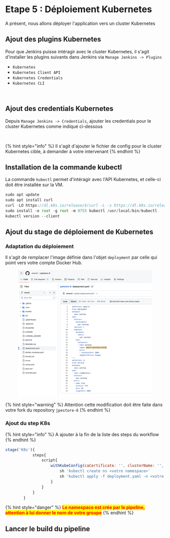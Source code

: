 # Etape 5 : Déploiement Kubernetes

A présent, nous allons déployer l'application vers un cluster Kubernetes

## **Ajout des plugins Kubernetes**

Pour que Jenkins puisse intéragir avec le cluster Kubernetes, il s'agit d'installer les plugins suivants dans Jenkins via `Manage Jenkins -> Plugins`

* `Kubernetes`&#x20;
* `Kubernetes Client API`
* `Kubernetes Credentials`
* `Kubernetes CLI`

<figure><img src="https://github.com/smontri/esgi-devsecops/raw/main/images/kubernetes-plugins.jpg" alt=""><figcaption></figcaption></figure>

## Ajout des credentials Kubernetes

Depuis `Manage Jenkins -> Credentials`, ajouter les credentials pour le cluster Kubernetes comme indiqué ci-dessous

<figure><img src="https://github.com/smontri/esgi-devsecops/raw/main/images/k8s-creds.jpg" alt=""><figcaption></figcaption></figure>

{% hint style="info" %}
Il s'agit d'ajouter le fichier de config pour le cluster Kubernetes cible, à demander à votre intervenant
{% endhint %}

## Installation de la commande kubectl

La commande `kubectl` permet d'intéragir avec l'API Kubernetes, et celle-ci doit être installée sur la VM.

```javascript
sudo apt update
sudo apt install curl
curl -LO https://dl.k8s.io/release/$(curl -L -s https://dl.k8s.io/release/stable.txt)/bin/linux/amd64/kubectl
sudo install -o root -g root -m 0755 kubectl /usr/local/bin/kubectl
kubectl version --client
```

## Ajout du stage de déploiement de Kubernetes

### Adaptation du déploiement

Il s'agit de remplacer l'image définie dans l'objet `deployment` par celle qui point vers votre compte Docker Hub.

<figure><img src="../.gitbook/assets/image (2).png" alt=""><figcaption></figcaption></figure>

{% hint style="warning" %}
Attention cette modification doit être faite dans votre fork du repository `jpestore-6`
{% endhint %}

### Ajout du step K8s

{% hint style="info" %}
A ajouter à la fin de la liste des steps du workflow
{% endhint %}

```javascript
stage('K8s'){
            steps{
                script{
                    withKubeConfig(caCertificate: '', clusterName: '', contextName: '', credentialsId: 'k8s', namespace: '', restrictKubeConfigAccess: false, serverUrl: '') {
                        sh 'kubectl create ns <votre namespace>'
                        sh 'kubectl apply -f deployment.yaml -n <votre namespace>'
                    }
                }
            }
        }
```

{% hint style="danger" %}
<mark style="color:red;">**Le namespace est crée par le pipeline, attention à lui donner le nom de votre groupe**</mark>
{% endhint %}

## Lancer le build du pipeline

<figure><img src="../.gitbook/assets/image (16).png" alt="" width="358"><figcaption></figcaption></figure>
